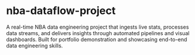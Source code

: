# nba-dataflow-project
A real-time NBA data engineering project that ingests live stats, processes data streams, and delivers insights through automated pipelines and visual dashboards. Built for portfolio demonstration and showcasing end-to-end data engineering skills.

